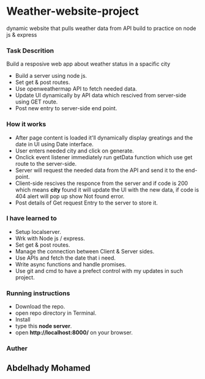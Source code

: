 # Weather-website-project
dynamic website that pulls weather data from API build to practice on node js &amp; express

### Task Descrition 
Build a resposive web app about weather status in a spacific city
- Build a server using node js.
- Set get & post routes.
- Use openweathermap API to fetch needed data.
- Update UI dynamically by API data which rescived from server-side using GET route.
- Post new entry to server-side end point.
### How it works
- After page content is loaded it'll dynamically display greatings and the date in UI using Date interface.
- User enters needed city and click on generate.
- Onclick event listener immediately run getData function which use get route to the server-side.
- Server will request the needed data from the API and send it to the end-point.
- Client-side rescives the responce from the server and if code is 200 which means **city** found it will update the UI with the new data, if code is 404 alert will pop up show Not found error.
- Post details of Get request Entry to the server to store it.
### I have learned to
- Setup localserver.
- Wrk with Node js / express.
- Set get & post routes.
- Manage the connection between Client & Server sides.
- Use APIs and fetch the date that i need.
- Write async functions and handle promises.
- Use git and cmd to have a prefect control with my updates in such project.
### Running instructions 
- Download the repo.
- open repo directory in Terminal. 
- Install 
- type this **node server**.
- open **http://localhost:8000/** on your browser.
### Auther
## Abdelhady Mohamed
